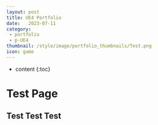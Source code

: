 ```yaml
---
layout: post
title: UE4 Portfolio
date:   2023-07-11
category: 
 - portfolio
 - p-UE4
thumbnail: /style/image/portfolio_thumbnails/Test.png
icon: game
---
```


* content
{:toc}

# Test Page

## Test Test Test

